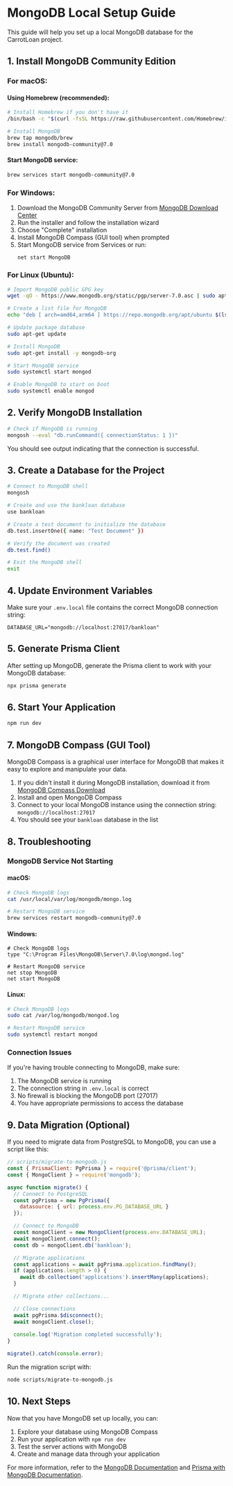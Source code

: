 # MongoDB Local Setup Guide

This guide will help you set up a local MongoDB database for the CarrotLoan project.

## 1. Install MongoDB Community Edition

### For macOS:

#### Using Homebrew (recommended):
```bash
# Install Homebrew if you don't have it
/bin/bash -c "$(curl -fsSL https://raw.githubusercontent.com/Homebrew/install/HEAD/install.sh)"

# Install MongoDB
brew tap mongodb/brew
brew install mongodb-community@7.0
```

#### Start MongoDB service:
```bash
brew services start mongodb-community@7.0
```

### For Windows:
1. Download the MongoDB Community Server from [MongoDB Download Center](https://www.mongodb.com/try/download/community)
2. Run the installer and follow the installation wizard
3. Choose "Complete" installation
4. Install MongoDB Compass (GUI tool) when prompted
5. Start MongoDB service from Services or run:
   ```
   net start MongoDB
   ```

### For Linux (Ubuntu):
```bash
# Import MongoDB public GPG key
wget -qO - https://www.mongodb.org/static/pgp/server-7.0.asc | sudo apt-key add -

# Create a list file for MongoDB
echo "deb [ arch=amd64,arm64 ] https://repo.mongodb.org/apt/ubuntu $(lsb_release -cs)/mongodb-org/7.0 multiverse" | sudo tee /etc/apt/sources.list.d/mongodb-org-7.0.list

# Update package database
sudo apt-get update

# Install MongoDB
sudo apt-get install -y mongodb-org

# Start MongoDB service
sudo systemctl start mongod

# Enable MongoDB to start on boot
sudo systemctl enable mongod
```

## 2. Verify MongoDB Installation

```bash
# Check if MongoDB is running
mongosh --eval "db.runCommand({ connectionStatus: 1 })"
```

You should see output indicating that the connection is successful.

## 3. Create a Database for the Project

```bash
# Connect to MongoDB shell
mongosh

# Create and use the bankloan database
use bankloan

# Create a test document to initialize the database
db.test.insertOne({ name: "Test Document" })

# Verify the document was created
db.test.find()

# Exit the MongoDB shell
exit
```

## 4. Update Environment Variables

Make sure your `.env.local` file contains the correct MongoDB connection string:

```
DATABASE_URL="mongodb://localhost:27017/bankloan"
```

## 5. Generate Prisma Client

After setting up MongoDB, generate the Prisma client to work with your MongoDB database:

```bash
npx prisma generate
```

## 6. Start Your Application

```bash
npm run dev
```

## 7. MongoDB Compass (GUI Tool)

MongoDB Compass is a graphical user interface for MongoDB that makes it easy to explore and manipulate your data.

1. If you didn't install it during MongoDB installation, download it from [MongoDB Compass Download](https://www.mongodb.com/try/download/compass)
2. Install and open MongoDB Compass
3. Connect to your local MongoDB instance using the connection string: `mongodb://localhost:27017`
4. You should see your `bankloan` database in the list

## 8. Troubleshooting

### MongoDB Service Not Starting

#### macOS:
```bash
# Check MongoDB logs
cat /usr/local/var/log/mongodb/mongo.log

# Restart MongoDB service
brew services restart mongodb-community@7.0
```

#### Windows:
```
# Check MongoDB logs
type "C:\Program Files\MongoDB\Server\7.0\log\mongod.log"

# Restart MongoDB service
net stop MongoDB
net start MongoDB
```

#### Linux:
```bash
# Check MongoDB logs
sudo cat /var/log/mongodb/mongod.log

# Restart MongoDB service
sudo systemctl restart mongod
```

### Connection Issues

If you're having trouble connecting to MongoDB, make sure:

1. The MongoDB service is running
2. The connection string in `.env.local` is correct
3. No firewall is blocking the MongoDB port (27017)
4. You have appropriate permissions to access the database

## 9. Data Migration (Optional)

If you need to migrate data from PostgreSQL to MongoDB, you can use a script like this:

```javascript
// scripts/migrate-to-mongodb.js
const { PrismaClient: PgPrisma } = require('@prisma/client');
const { MongoClient } = require('mongodb');

async function migrate() {
  // Connect to PostgreSQL
  const pgPrisma = new PgPrisma({
    datasource: { url: process.env.PG_DATABASE_URL }
  });

  // Connect to MongoDB
  const mongoClient = new MongoClient(process.env.DATABASE_URL);
  await mongoClient.connect();
  const db = mongoClient.db('bankloan');

  // Migrate applications
  const applications = await pgPrisma.application.findMany();
  if (applications.length > 0) {
    await db.collection('applications').insertMany(applications);
  }

  // Migrate other collections...

  // Close connections
  await pgPrisma.$disconnect();
  await mongoClient.close();
  
  console.log('Migration completed successfully');
}

migrate().catch(console.error);
```

Run the migration script with:
```bash
node scripts/migrate-to-mongodb.js
```

## 10. Next Steps

Now that you have MongoDB set up locally, you can:

1. Explore your database using MongoDB Compass
2. Run your application with `npm run dev`
3. Test the server actions with MongoDB
4. Create and manage data through your application

For more information, refer to the [MongoDB Documentation](https://docs.mongodb.com/) and [Prisma with MongoDB Documentation](https://www.prisma.io/docs/orm/overview/databases/mongodb). 